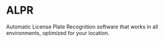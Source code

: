 # ALPR
Automatic License Plate Recognition software that works in all environments, optimized for your location.
